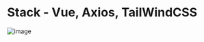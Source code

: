 # Stack - Vue, Axios, TailWindCSS

![image](https://github.com/sk1wz/Learning/assets/78929376/6b12fb55-3807-439b-a156-f4430ee1aecb)
